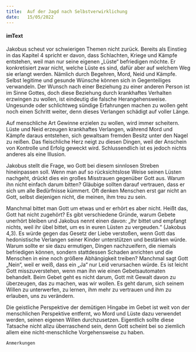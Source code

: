 ```yaml
---
title:  Auf der Jagd nach Selbstverwirklichung
date:   15/05/2022
---
```


#### imText

Jakobus scheut vor schwierigen Themen nicht zurück. Bereits als Einstieg in das Kapitel 4 spricht er davon, dass Schlachten, Kriege und Kämpfe entstehen, weil man nur seine eigenen „Lüste“ befriedigen möchte. Er konkretisiert zwar nicht, welche Lüste es sind, dafür aber auf welchem Weg sie erlangt werden. Nämlich durch Begehren, Mord, Neid und Kämpfe. Selbst legitime und gesunde Wünsche können sich in Gegenteiliges verwandeln. Der Wunsch nach einer Beziehung zu einer anderen Person ist im Sinne Gottes, doch diese Beziehung durch krankhaftes Verhalten erzwingen zu wollen, ist eindeutig die falsche Herangehensweise. Ungesunde oder schlichtweg sündige Erfahrungen machen zu wollen geht noch einen Schritt weiter, denn dieses Verlangen schädigt auf voller Länge.

Auf menschliche Art Gewinne erzielen zu wollen, wird immer scheitern. Lüste und Neid erzeugen krankhaftes Verlangen, während Mord und Kämpfe daraus entstehen, sich gewaltsam fremden Besitz unter den Nagel zu reißen. Das fleischliche Herz neigt zu diesen Dingen, weil der Anschein von Kontrolle und Erfolg geweckt wird. Schlussendlich ist es jedoch nichts anderes als eine Illusion.

Jakobus stellt die Frage, wo Gott bei diesem sinnlosen Streben hineinpassen soll. Wenn man auf so rücksichtslose Weise seinen Lüsten nachgeht, drückt dies ein großes Misstrauen gegenüber Gott aus. Warum ihn nicht einfach darum bitten? Gläubige sollten darauf vertrauen, dass er sich um alle Bedürfnisse kümmert. Oft denken Menschen erst gar nicht an Gott, selbst diejenigen nicht, die meinen, ihm treu zu sein.

Manchmal bittet man Gott um etwas und er erhört es aber nicht. Heißt das, Gott hat nicht zugehört? Es gibt verschiedene Gründe, warum Gebete unerhört bleiben und Jakobus nennt einen davon: „Ihr bittet und empfangt nichts, weil ihr übel bittet, um es in euren Lüsten zu vergeuden.“ (Jakobus 4,3). Es würde gegen das Gesetz der Liebe verstoßen, wenn Gott das hedonistische Verlangen seiner Kinder unterstützen und bestärken würde. Warum sollte er sie dazu ermutigen, Dingen nachzueifern, die niemals befriedigen können, sondern stattdessen Schaden anrichten und die Menschen in eine noch größere Abhängigkeit treiben? Manchmal sagt Gott „Nein“, weil er weiß, dass ein „Ja“ nur Leid verursachen würde. Es ist leicht Gott misszuverstehen, wenn man ihn wie einen Gebetsautomaten behandelt. Beim Gebet geht es nicht darum, Gott mit Gewalt davon zu überzeugen, das zu machen, was wir wollen. Es geht darum, sich seinem Willen zu unterwerfen, zu lernen, ihm mehr zu vertrauen und ihm zu erlauben, uns zu verändern.

Die geistliche Perspektive der demütigen Hingabe im Gebet ist weit von der menschlichen Perspektive entfernt, wo Mord und Lüste dazu verwendet werden, seinen eigenen Willen durchzusetzen. Eigentlich sollte diese Tatsache nicht allzu überraschend sein, denn Gott scheint bei so ziemlich allem eine nicht-menschliche Vorgehensweise zu haben.


`Anmerkungen`
